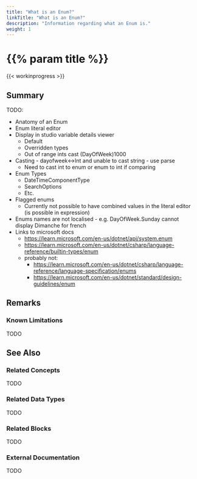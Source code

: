 ```yaml
---
title: "What is an Enum?"
linkTitle: "What is an Enum?"
description: "Information regarding what an Enum is."
weight: 1
---
```


# {{% param title %}}

{{< workinprogress >}}

## Summary

TODO:

- Anatomy of an Enum
- Enum literal editor
- Display in studio variable details viewer
  - Default
  - Overridden types
  - Out of range ints cast (DayOfWeek)1000
- Casting - dayofweek<->Int and unable to cast string - use parse
  - Need to cast int to enum or enum to int if comparing
- Enum Types
  - DateTimeComponentType
  - SearchOptions
  - Etc.
- Flagged enums
  - Currently not possible to have combined values in the literal editor (is possible in expression)
- Enums names are not localised - e.g. DayOfWeek.Sunday cannot display Dimanche for french
- Links to microsoft docs
  - https://learn.microsoft.com/en-us/dotnet/api/system.enum
  - https://learn.microsoft.com/en-us/dotnet/csharp/language-reference/builtin-types/enum
  - probably not:
    - https://learn.microsoft.com/en-us/dotnet/csharp/language-reference/language-specification/enums
    - https://learn.microsoft.com/en-us/dotnet/standard/design-guidelines/enum

## Remarks

### Known Limitations

TODO

## See Also

### Related Concepts

TODO

### Related Data Types

TODO

### Related Blocks

TODO

### External Documentation

TODO

